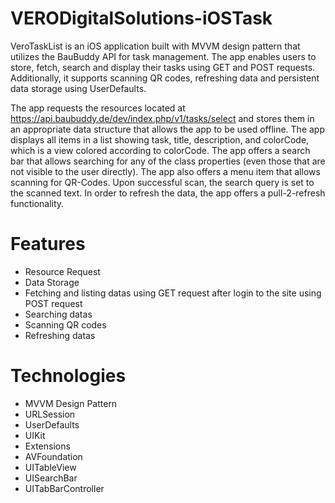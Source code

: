 # VERODigitalSolutions-iOSTask
 
VeroTaskList is an iOS application built with MVVM design pattern that utilizes the BauBuddy API for task management. The app enables users to store, fetch, search and display their tasks using GET and POST requests. Additionally, it supports scanning QR codes, refreshing data and persistent data storage using UserDefaults.

The app requests the resources located at https://api.baubuddy.de/dev/index.php/v1/tasks/select and stores them in an appropriate data structure that allows the app to be used offline. The app displays all items in a list showing task, title, description, and colorCode, which is a view colored according to colorCode. The app offers a search bar that allows searching for any of the class properties (even those that are not visible to the user directly). The app also offers a menu item that allows scanning for QR-Codes. Upon successful scan, the search query is set to the scanned text. In order to refresh the data, the app offers a pull-2-refresh functionality.

# Features
* Resource Request
* Data Storage
* Fetching and listing datas using GET request after login to the site using POST request
* Searching datas
* Scanning QR codes
* Refreshing datas

# Technologies
* MVVM Design Pattern
* URLSession
* UserDefaults
* UIKit
* Extensions
* AVFoundation
* UITableView
* UISearchBar
* UITabBarController
